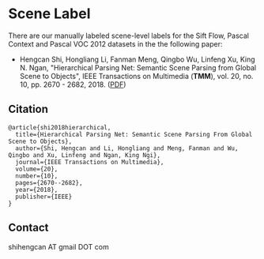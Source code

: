 # Scene Label
There are our manually labeled scene-level labels for the Sift Flow, Pascal Context and Pascal VOC 2012 datasets in the the following paper:
* Hengcan Shi, Hongliang Li, Fanman Meng, Qingbo Wu, Linfeng Xu, King N. Ngan, "Hierarchical Parsing Net: Semantic Scene Parsing from Global Scene to Objects", IEEE Transactions on Multimedia (**TMM**), vol. 20, no. 10, pp. 2670 - 2682, 2018. ([PDF](https://ieeexplore.ieee.org/abstract/document/8306891))


## Citation
```
@article{shi2018hierarchical,
  title={Hierarchical Parsing Net: Semantic Scene Parsing From Global Scene to Objects},
  author={Shi, Hengcan and Li, Hongliang and Meng, Fanman and Wu, Qingbo and Xu, Linfeng and Ngan, King Ngi},
  journal={IEEE Transactions on Multimedia},
  volume={20},
  number={10},
  pages={2670--2682},
  year={2018},
  publisher={IEEE}
}
```

## Contact
shihengcan AT gmail DOT com
